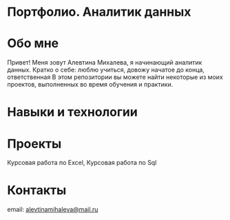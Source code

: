 # Портфолио. Аналитик данных
# Обо мне 
Привет! Меня зовут Алевтина Михалева, я начинающий аналитик данных. Кратко о себе: люблю учиться, довожу начатое до конца, ответственная
В этом репозитории вы можете найти некоторые из моих проектов, выполненных во время обучения и практики. 
# Навыки и технологии

# Проекты
Курсовая работа по Excel,
Курсовая работа по Sql
# Контакты
email: alevtinamihaleva@mail.ru
